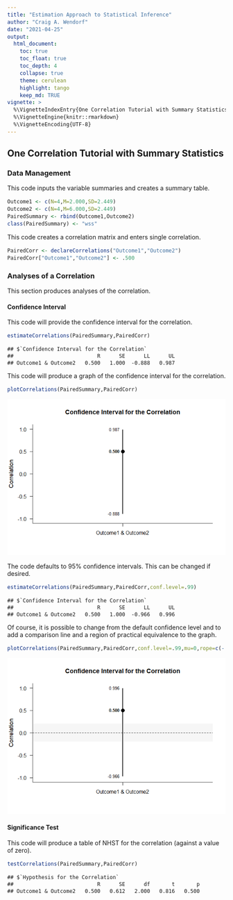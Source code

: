 ```yaml
---
title: "Estimation Approach to Statistical Inference"
author: "Craig A. Wendorf"
date: "2021-04-25"
output:
  html_document:
    toc: true
    toc_float: true
    toc_depth: 4
    collapse: true
    theme: cerulean
    highlight: tango
    keep_md: TRUE
vignette: >
  %\VignetteIndexEntry{One Correlation Tutorial with Summary Statistics}
  %\VignetteEngine{knitr::rmarkdown}
  %\VignetteEncoding{UTF-8}
---
```






## One Correlation Tutorial with Summary Statistics

### Data Management

This code inputs the variable summaries and creates a summary table.

```r
Outcome1 <- c(N=4,M=2.000,SD=2.449)
Outcome2 <- c(N=4,M=6.000,SD=2.449)
PairedSummary <- rbind(Outcome1,Outcome2)
class(PairedSummary) <- "wss"
```

This code creates a correlation matrix and enters single correlation.

```r
PairedCorr <- declareCorrelations("Outcome1","Outcome2")
PairedCorr["Outcome1","Outcome2"] <- .500
```
 
### Analyses of a Correlation

This section produces analyses of the correlation.

#### Confidence Interval

This code will provide the confidence interval for the correlation.

```r
estimateCorrelations(PairedSummary,PairedCorr)
```

```
## $`Confidence Interval for the Correlation`
##                           R      SE      LL      UL
## Outcome1 & Outcome2   0.500   1.000  -0.888   0.987
```

This code will produce a graph of the confidence interval for the correlation.

```r
plotCorrelations(PairedSummary,PairedCorr)
```

![](figures/PairedCorrelation-A-1.png)<!-- -->

The code defaults to 95% confidence intervals. This can be changed if desired.

```r
estimateCorrelations(PairedSummary,PairedCorr,conf.level=.99)
```

```
## $`Confidence Interval for the Correlation`
##                           R      SE      LL      UL
## Outcome1 & Outcome2   0.500   1.000  -0.966   0.996
```

Of course, it is possible to change from the default confidence level and to add a comparison line and a region of practical equivalence to the graph.

```r
plotCorrelations(PairedSummary,PairedCorr,conf.level=.99,mu=0,rope=c(-.2,.2))
```

![](figures/PairedCorrelation-B-1.png)<!-- -->

#### Significance Test

This code will produce a table of NHST for the correlation (against a value of zero).

```r
testCorrelations(PairedSummary,PairedCorr)
```

```
## $`Hypothesis for the Correlation`
##                           R      SE      df       t       p
## Outcome1 & Outcome2   0.500   0.612   2.000   0.816   0.500
```
